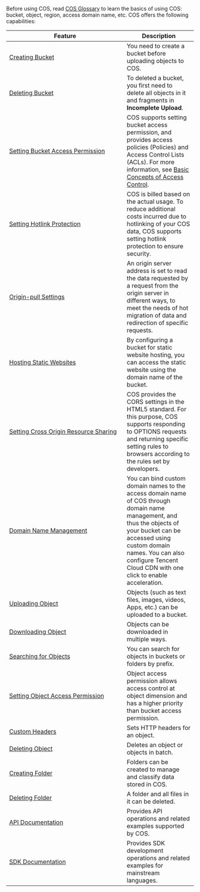 Before using COS, read [COS Glossary](/document/product/436/6225) to learn the basics of using COS: bucket, object, region, access domain name, etc.
COS offers the following capabilities:
<style>
table th:first-of-type {
    width: 300px;
}
</style>

| Feature | Description |
|---------|---------|
| [Creating Bucket](/document/product/436/13309) | You need to create a bucket before uploading objects to COS. |
| [Deleting Bucket](/document/product/436/13309) | To deleted a bucket, you first need to delete all objects in it and fragments in **Incomplete Upload**. |
| [Setting Bucket Access Permission](/document/product/436/13315) | COS supports setting bucket access permission, and provides access policies (Policies) and Access Control Lists (ACLs). For more information, see [Basic Concepts of Access Control](https://cloud.tencent.com/document/product/436/30749). |
| [Setting Hotlink Protection](/document/product/436/13319) | COS is billed based on the actual usage. To reduce additional costs incurred due to hotlinking of your COS data, COS supports setting hotlink protection to ensure security. |
| [Origin-pull Settings](/document/product/436/13310) | An origin server address is set to read the data requested by a request from the origin server in different ways, to meet the needs of hot migration of data and redirection of specific requests. |
| [Hosting Static Websites](/document/product/436/13320) | By configuring a bucket for static website hosting, you can access the static website using the domain name of the bucket. |
| [Setting Cross Origin Resource Sharing](/document/product/436/13318) | COS provides the CORS settings in the HTML5 standard. For this purpose, COS supports responding to OPTIONS requests and returning specific setting rules to browsers according to the rules set by developers. |
| [Domain Name Management](/document/product/436/13396) | You can bind custom domain names to the access domain name of COS through domain name management, and thus the objects of your bucket can be accessed using custom domain names. You can also configure Tencent Cloud CDN with one click to enable acceleration. |
| [Uploading Object](/document/product/436/13321) | Objects (such as text files, images, videos, Apps, etc.) can be uploaded to a bucket. |
| [Downloading Object](/document/product/436/13322) | Objects can be downloaded in multiple ways. |
| [Searching for Objects](/document/product/436/13325) | You can search for objects in buckets or folders by prefix. |
| [Setting Object Access Permission](/document/product/436/13327) | Object access permission allows access control at object dimension and has a higher priority than bucket access permission. |
| [Custom Headers](/document/product/436/13361) | Sets HTTP headers for an object. |
| [Deleting Object](/document/product/436/13323) | Deletes an object or objects in batch. |
| [Creating Folder](/document/product/436/13329) | Folders can be created to manage and classify data stored in COS. |
| [Deleting Folder](/document/product/436/13330) | A folder and all files in it can be deleted. |
| [API Documentation](/document/product/436/7751) | Provides API operations and related examples supported by COS. |
| [SDK Documentation](/document/product/436/6474) | Provides SDK development operations and related examples for mainstream languages. |

